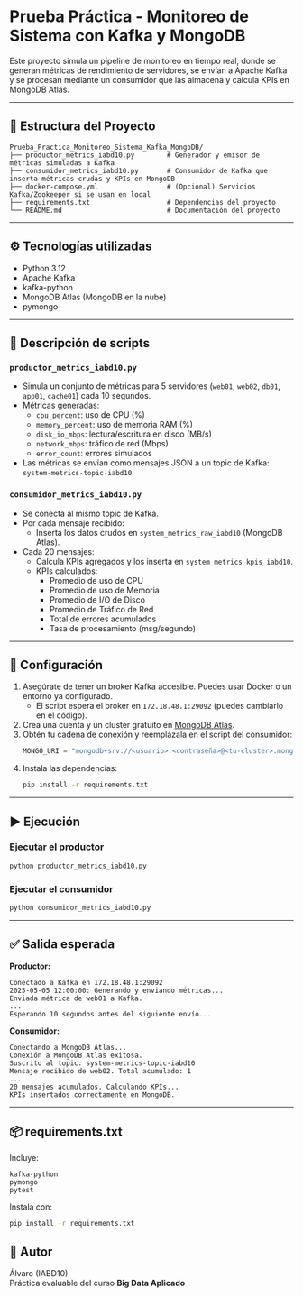# Prueba Práctica - Monitoreo de Sistema con Kafka y MongoDB

Este proyecto simula un pipeline de monitoreo en tiempo real, donde se generan métricas de rendimiento de servidores, se envían a Apache Kafka y se procesan mediante un consumidor que las almacena y calcula KPIs en MongoDB Atlas.

---

## 🧱 Estructura del Proyecto

```
Prueba_Practica_Monitoreo_Sistema_Kafka_MongoDB/
├── productor_metrics_iabd10.py        # Generador y emisor de métricas simuladas a Kafka
├── consumidor_metrics_iabd10.py       # Consumidor de Kafka que inserta métricas crudas y KPIs en MongoDB
├── docker-compose.yml                 # (Opcional) Servicios Kafka/Zookeeper si se usan en local
├── requirements.txt                   # Dependencias del proyecto
└── README.md                          # Documentación del proyecto
```

---

## ⚙️ Tecnologías utilizadas

- Python 3.12
- Apache Kafka
- kafka-python
- MongoDB Atlas (MongoDB en la nube)
- pymongo

---

## 📝 Descripción de scripts

### `productor_metrics_iabd10.py`

- Simula un conjunto de métricas para 5 servidores (`web01`, `web02`, `db01`, `app01`, `cache01`) cada 10 segundos.
- Métricas generadas:
  - `cpu_percent`: uso de CPU (%)
  - `memory_percent`: uso de memoria RAM (%)
  - `disk_io_mbps`: lectura/escritura en disco (MB/s)
  - `network_mbps`: tráfico de red (Mbps)
  - `error_count`: errores simulados
- Las métricas se envían como mensajes JSON a un topic de Kafka: `system-metrics-topic-iabd10`.

### `consumidor_metrics_iabd10.py`

- Se conecta al mismo topic de Kafka.
- Por cada mensaje recibido:
  - Inserta los datos crudos en `system_metrics_raw_iabd10` (MongoDB Atlas).
- Cada 20 mensajes:
  - Calcula KPIs agregados y los inserta en `system_metrics_kpis_iabd10`.
  - KPIs calculados:
    - Promedio de uso de CPU
    - Promedio de uso de Memoria
    - Promedio de I/O de Disco
    - Promedio de Tráfico de Red
    - Total de errores acumulados
    - Tasa de procesamiento (msg/segundo)

---

## 🔌 Configuración

1. Asegúrate de tener un broker Kafka accesible. Puedes usar Docker o un entorno ya configurado.
   - El script espera el broker en `172.18.48.1:29092` (puedes cambiarlo en el código).
2. Crea una cuenta y un cluster gratuito en [MongoDB Atlas](https://www.mongodb.com/cloud/atlas).
3. Obtén tu cadena de conexión y reemplázala en el script del consumidor:
   ```python
   MONGO_URI = "mongodb+srv://<usuario>:<contraseña>@<tu-cluster>.mongodb.net/"
   ```
4. Instala las dependencias:
   ```bash
   pip install -r requirements.txt
   ```

---

## ▶️ Ejecución

### Ejecutar el productor
```bash
python productor_metrics_iabd10.py
```

### Ejecutar el consumidor
```bash
python consumidor_metrics_iabd10.py
```

---

## ✅ Salida esperada

**Productor:**
```
Conectado a Kafka en 172.18.48.1:29092
2025-05-05 12:00:00: Generando y enviando métricas...
Enviada métrica de web01 a Kafka.
...
Esperando 10 segundos antes del siguiente envío...
```

**Consumidor:**
```
Conectando a MongoDB Atlas...
Conexión a MongoDB Atlas exitosa.
Suscrito al topic: system-metrics-topic-iabd10
Mensaje recibido de web02. Total acumulado: 1
...
20 mensajes acumulados. Calculando KPIs...
KPIs insertados correctamente en MongoDB.
```

---

## 📦 requirements.txt

Incluye:

```
kafka-python
pymongo
pytest
```

Instala con:

```bash
pip install -r requirements.txt
```

## 📌 Autor

Álvaro (IABD10)  
Práctica evaluable del curso **Big Data Aplicado**
